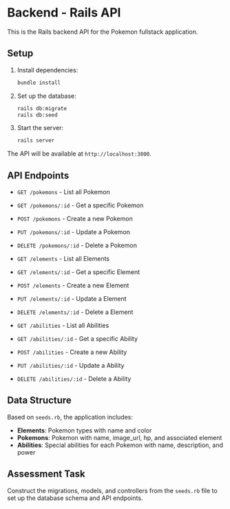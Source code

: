 # Backend - Rails API

This is the Rails backend API for the Pokemon fullstack application.

## Setup

1. Install dependencies:
   ```bash
   bundle install
   ```

2. Set up the database:
   ```bash
   rails db:migrate
   rails db:seed
   ```

3. Start the server:
   ```bash
   rails server
   ```

The API will be available at `http://localhost:3000`.

## API Endpoints

- `GET /pokemons` - List all Pokemon
- `GET /pokemons/:id` - Get a specific Pokemon
- `POST /pokemons` - Create a new Pokemon
- `PUT /pokemons/:id` - Update a Pokemon
- `DELETE /pokemons/:id` - Delete a Pokemon

- `GET /elements` - List all Elements
- `GET /elements/:id` - Get a specific Element
- `POST /elements` - Create a new Element
- `PUT /elements/:id` - Update a Element
- `DELETE /elements/:id` - Delete a Element

- `GET /abilities` - List all Abilities
- `GET /abilities/:id` - Get a specific Ability
- `POST /abilities` - Create a new Ability
- `PUT /abilities/:id` - Update a Ability
- `DELETE /abilities/:id` - Delete a Ability

## Data Structure

Based on `seeds.rb`, the application includes:

- **Elements**: Pokemon types with name and color
- **Pokemons**: Pokemon with name, image_url, hp, and associated element
- **Abilities**: Special abilities for each Pokemon with name, description, and power

## Assessment Task

Construct the migrations, models, and controllers from the `seeds.rb` file to set up the database schema and API endpoints.
